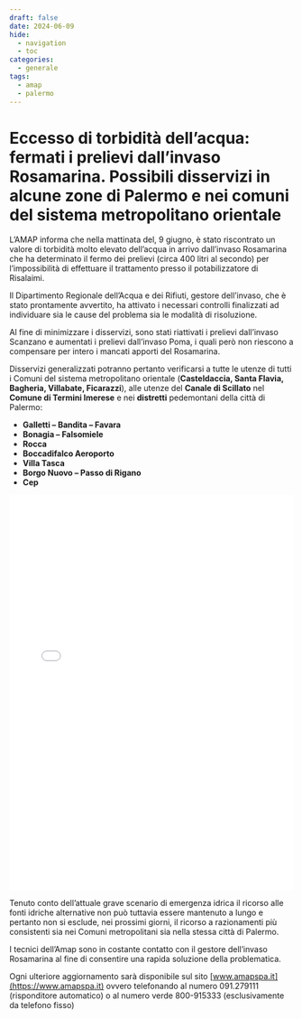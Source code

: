 ```yaml
---
draft: false
date: 2024-06-09
hide:
  - navigation
  - toc
categories:
  - generale
tags:
  - amap
  - palermo
---
```



# Eccesso di torbidità dell’acqua: fermati i prelievi dall’invaso Rosamarina. Possibili disservizi in alcune zone di Palermo e nei comuni del sistema metropolitano orientale

L’AMAP informa che nella mattinata del, 9 giugno, è stato riscontrato un valore di torbidità molto elevato dell’acqua in arrivo dall’invaso Rosamarina che ha determinato il fermo dei prelievi (circa 400 litri al secondo) per l’impossibilità di effettuare il trattamento presso il potabilizzatore di Risalaimi.

Il Dipartimento Regionale dell’Acqua e dei Rifiuti, gestore dell’invaso, che è stato prontamente avvertito, ha attivato i necessari controlli finalizzati ad individuare sia le cause del problema sia le modalità di risoluzione. <!-- more -->

Al fine di minimizzare i disservizi, sono stati riattivati i prelievi dall’invaso Scanzano e aumentati i prelievi dall’invaso Poma, i quali però non riescono a compensare per intero i mancati apporti del Rosamarina.

Disservizi generalizzati potranno pertanto verificarsi a tutte le utenze di tutti i Comuni del sistema metropolitano orientale (**Casteldaccia, Santa Flavia, Bagheria, Villabate, Ficarazzi**), alle utenze del **Canale di Scillato** nel **Comune di Termini Imerese** e nei **distretti** pedemontani della città di Palermo:

-    **Galletti – Bandita – Favara**
-    **Bonagia – Falsomiele**
-    **Rocca**
-    **Boccadifalco Aeroporto**
-    **Villa Tasca**
-    **Borgo Nuovo – Passo di Rigano**
-    **Cep**

<iframe width="100%" height="700px" frameborder="0" allowfullscreen allow="geolocation" src="//umap.openstreetmap.fr/it/map/amap-eccesso-di-torbidita-dellacqua-fermati-i-prel_1081368?scaleControl=false&miniMap=false&scrollWheelZoom=false&zoomControl=true&editMode=disabled&moreControl=true&searchControl=null&tilelayersControl=null&embedControl=null&datalayersControl=true&onLoadPanel=none&captionBar=false&captionMenus=true"></iframe>

Tenuto conto dell’attuale grave scenario di emergenza idrica il ricorso alle fonti idriche alternative non può tuttavia essere mantenuto a lungo e pertanto non si esclude, nei prossimi giorni, il ricorso a razionamenti più consistenti sia nei Comuni metropolitani sia nella stessa città di Palermo.

I tecnici dell’Amap sono in costante contatto con il gestore dell’invaso Rosamarina al fine di consentire una rapida soluzione della problematica.

Ogni ulteriore aggiornamento sarà disponibile sul sito [www.amapspa.it](https://www.amapspa.it) ovvero telefonando al numero 091.279111 (risponditore automatico) o al numero verde 800-915333 (esclusivamente da telefono fisso)
